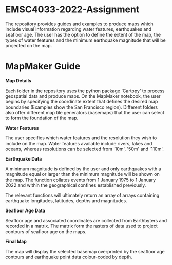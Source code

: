 # EMSC4033-2022-Assignment
The repository provides guides and examples to produce maps which include visual information regarding water features, earthquakes and seafloor age. The user has the option to define the extent of the map, the types of water features and the minimum earthquake magnitude that will be projected on the map. 

# MapMaker Guide

**Map Details**

Each folder in the repository uses the python package 'Cartopy' to process geospatial data and produce maps. On the MapMaker notebook, the user begins by specifying the coordinate extent that defines the desired map boundaries (Examples show the San Francisco region). Different folders also offer different map tile generators (basemaps) that the user can select to form the foundation of the map. 

**Water Features**

The user specifies which water features and the resolution they wish to include on the map. Water features available include rivers, lakes and oceans, whereas resolutions can be selected from '10m', '50m' and '110m'.  

**Earthquake Data**

A minimum magnitude is defined by the user and only earthquakes with a magnitude equal or larger than the minimum magnitude will be shown on the map. The function collates events from 1 January 1975 to 1 January 2022 and within the geographical confines established previously. 

The relevant functions will ultimately return an array of arrays containing earthquake longitudes, latitudes, depths and magnitudes. 

**Seafloor Age Data**

Seafloor age and associated coordinates are collected from Earthbyters and recorded in a matrix. The matrix form the rasters of data used to project contours of seafloor age on the maps. 

**Final Map**

The map will display the selected basemap overprinted by the seafloor age contours and earthquake point data colour-coded by depth.
